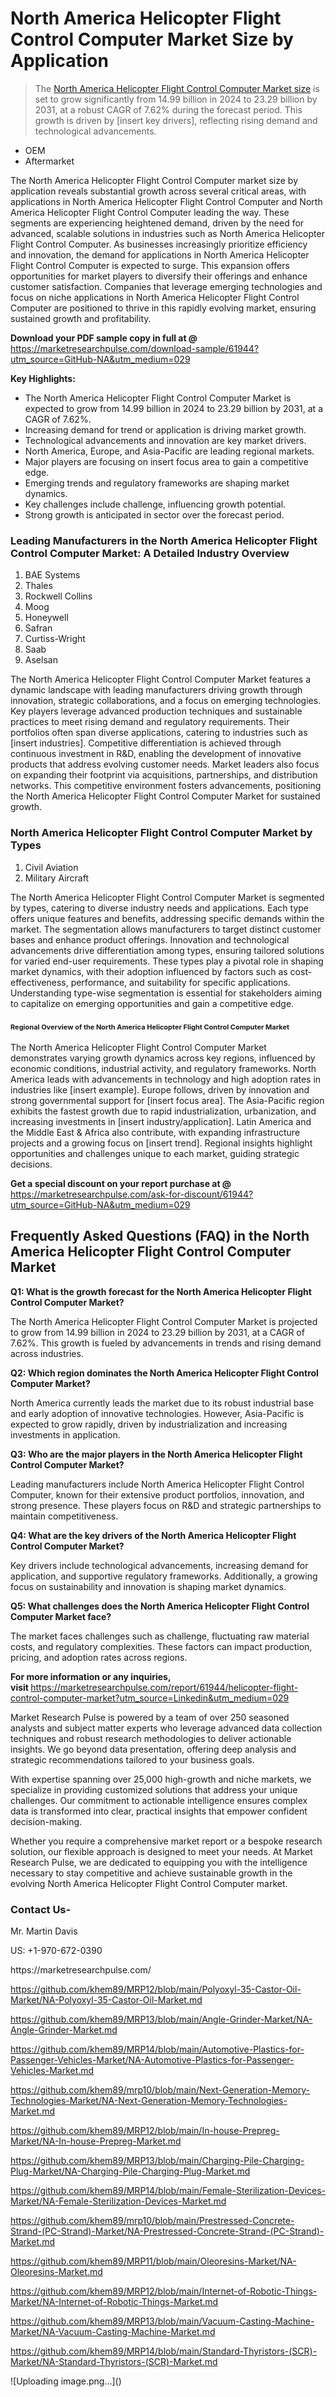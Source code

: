 <h1>North America Helicopter Flight Control Computer Market&nbsp;Size by Application</h1><blockquote><p>The <a href="https://marketresearchpulse.com/download-sample/61944?utm_source=GitHub-NA&amp;utm_medium=029">North America Helicopter Flight Control Computer Market size</a> is set to grow significantly from 14.99 billion in 2024 to 23.29 billion by 2031, at a robust CAGR of 7.62% during the forecast period. This growth is driven by [insert key drivers], reflecting rising demand and technological advancements.</p></blockquote><ul><li>OEM <li> Aftermarket</li></ul><p>The North America Helicopter Flight Control Computer market size by application reveals substantial growth across several critical areas, with applications in North America Helicopter Flight Control Computer and North America Helicopter Flight Control Computer leading the way. These segments are experiencing heightened demand, driven by the need for advanced, scalable solutions in industries such as North America Helicopter Flight Control Computer. As businesses increasingly prioritize efficiency and innovation, the demand for applications in North America Helicopter Flight Control Computer is expected to surge. This expansion offers opportunities for market players to diversify their offerings and enhance customer satisfaction. Companies that leverage emerging technologies and focus on niche applications in North America Helicopter Flight Control Computer are positioned to thrive in this rapidly evolving market, ensuring sustained growth and profitability.</p><p><strong>Download your PDF sample copy in full at @ </strong><a href="https://marketresearchpulse.com/download-sample/61944?utm_source=GitHub-NA&amp;utm_medium=029">https://marketresearchpulse.com/download-sample/61944?utm_source=GitHub-NA&amp;utm_medium=029</a></p><p><strong>Key Highlights: </strong></p><ul><li>The North America Helicopter Flight Control Computer Market is expected to grow from 14.99 billion in 2024 to 23.29 billion by 2031, at a CAGR of 7.62%.</li><li>Increasing demand for trend or application is driving market growth.</li><li>Technological advancements and innovation are key market drivers.</li><li>North America, Europe, and Asia-Pacific are leading regional markets.</li><li>Major players are focusing on insert focus area to gain a competitive edge.</li><li>Emerging trends and regulatory frameworks are shaping market dynamics.</li><li>Key challenges include challenge, influencing growth potential.</li><li>Strong growth is anticipated in sector over the forecast period.</li></ul><h3>Leading Manufacturers in the North America Helicopter Flight Control Computer Market: A Detailed Industry Overview</h3><ol><li>BAE Systems</li><li>Thales</li><li>Rockwell Collins</li><li>Moog</li><li>Honeywell</li><li>Safran</li><li>Curtiss-Wright</li><li>Saab</li><li>Aselsan</li></ol><div class="flex max-w-full flex-col flex-grow"><div class="min-h-8 text-message flex w-full flex-col items-end gap-2 whitespace-normal break-words [.text-message+&amp;]:mt-5" dir="auto" data-message-author-role="assistant" data-message-id="fd8432e4-4910-450d-b182-61b7bfb0a01f" data-message-model-slug="gpt-4o"><div class="flex w-full flex-col gap-1 empty:hidden first:pt-[3px]"><div class="markdown prose w-full break-words dark:prose-invert light"><p>The North America Helicopter Flight Control Computer Market features a dynamic landscape with leading manufacturers driving growth through innovation, strategic collaborations, and a focus on emerging technologies. Key players leverage advanced production techniques and sustainable practices to meet rising demand and regulatory requirements. Their portfolios often span diverse applications, catering to industries such as [insert industries]. Competitive differentiation is achieved through continuous investment in R&amp;D, enabling the development of innovative products that address evolving customer needs. Market leaders also focus on expanding their footprint via acquisitions, partnerships, and distribution networks. This competitive environment fosters advancements, positioning the North America Helicopter Flight Control Computer Market for sustained growth.</p></div></div></div></div><h3>North America Helicopter Flight Control Computer Market by Types</h3><ol><li>Civil Aviation <li> Military Aircraft</li></ol><div class="flex max-w-full flex-col flex-grow"><div class="min-h-8 text-message flex w-full flex-col items-end gap-2 whitespace-normal break-words [.text-message+&amp;]:mt-5" dir="auto" data-message-author-role="assistant" data-message-id="084470be-0bb7-4664-bddf-5156b4f41249" data-message-model-slug="gpt-4o-mini"><div class="flex w-full flex-col gap-1 empty:hidden first:pt-[3px]"><div class="markdown prose w-full break-words dark:prose-invert light"><p>The North America Helicopter Flight Control Computer Market is segmented by types, catering to diverse industry needs and applications. Each type offers unique features and benefits, addressing specific demands within the market. The segmentation allows manufacturers to target distinct customer bases and enhance product offerings. Innovation and technological advancements drive differentiation among types, ensuring tailored solutions for varied end-user requirements. These types play a pivotal role in shaping market dynamics, with their adoption influenced by factors such as cost-effectiveness, performance, and suitability for specific applications. Understanding type-wise segmentation is essential for stakeholders aiming to capitalize on emerging opportunities and gain a competitive edge.</p></div></div></div></div><h3><span style="font-size: 11px;">Regional Overview of the North America Helicopter Flight Control Computer Market</span></h3><div class="flex max-w-full flex-col flex-grow"><div class="min-h-8 text-message flex w-full flex-col items-end gap-2 whitespace-normal break-words [.text-message+&amp;]:mt-5" dir="auto" data-message-author-role="assistant" data-message-id="e9038762-ce64-4e30-91c9-9bd413514231" data-message-model-slug="gpt-4o-mini"><div class="flex w-full flex-col gap-1 empty:hidden first:pt-[3px]"><div class="markdown prose w-full break-words dark:prose-invert light"><p>The North America Helicopter Flight Control Computer Market demonstrates varying growth dynamics across key regions, influenced by economic conditions, industrial activity, and regulatory frameworks. North America leads with advancements in technology and high adoption rates in industries like [insert example]. Europe follows, driven by innovation and strong governmental support for [insert focus area]. The Asia-Pacific region exhibits the fastest growth due to rapid industrialization, urbanization, and increasing investments in [insert industry/application]. Latin America and the Middle East &amp; Africa also contribute, with expanding infrastructure projects and a growing focus on [insert trend]. Regional insights highlight opportunities and challenges unique to each market, guiding strategic decisions.</p></div></div></div></div><p><strong>Get a special discount on your report purchase at @ </strong><a href="https://marketresearchpulse.com/ask-for-discount/61944?utm_source=GitHub-NA&amp;utm_medium=029">https://marketresearchpulse.com/ask-for-discount/61944?utm_source=GitHub-NA&amp;utm_medium=029</a></p><h2>Frequently Asked Questions (FAQ) in the North America Helicopter Flight Control Computer Market</h2><p><strong>Q1: What is the growth forecast for the North America Helicopter Flight Control Computer Market?</strong></p><p>The North America Helicopter Flight Control Computer Market is projected to grow from 14.99 billion in 2024 to 23.29 billion by 2031, at a CAGR of 7.62%. This growth is fueled by advancements in trends and rising demand across industries.</p><p><strong>Q2: Which region dominates the North America Helicopter Flight Control Computer Market?</strong></p><p>North America currently leads the market due to its robust industrial base and early adoption of innovative technologies. However, Asia-Pacific is expected to grow rapidly, driven by industrialization and increasing investments in application.</p><p><strong>Q3: Who are the major players in the North America Helicopter Flight Control Computer Market?</strong></p><p>Leading manufacturers include North America Helicopter Flight Control Computer, known for their extensive product portfolios, innovation, and strong presence. These players focus on R&amp;D and strategic partnerships to maintain competitiveness.</p><p><strong>Q4: What are the key drivers of the North America Helicopter Flight Control Computer Market?</strong></p><p>Key drivers include technological advancements, increasing demand for application, and supportive regulatory frameworks. Additionally, a growing focus on sustainability and innovation is shaping market dynamics.</p><p><strong>Q5: What challenges does the North America Helicopter Flight Control Computer Market face?</strong></p><p>The market faces challenges such as challenge, fluctuating raw material costs, and regulatory complexities. These factors can impact production, pricing, and adoption rates across regions.</p><p><strong>For more information or any inquiries, visit&nbsp;</strong><a href="https://marketresearchpulse.com/report/61944/helicopter-flight-control-computer-market?utm_source=Linkedin&utm_medium=029">https://marketresearchpulse.com/report/61944/helicopter-flight-control-computer-market?utm_source=Linkedin&utm_medium=029</a></p><p>Market Research Pulse is powered by a team of over 250 seasoned analysts and subject matter experts who leverage advanced data collection techniques and robust research methodologies to deliver actionable insights. We go beyond data presentation, offering deep analysis and strategic recommendations tailored to your business goals.</p><p>With expertise spanning over 25,000 high-growth and niche markets, we specialize in providing customized solutions that address your unique challenges. Our commitment to actionable intelligence ensures complex data is transformed into clear, practical insights that empower confident decision-making.</p><p>Whether you require a comprehensive market report or a bespoke research solution, our flexible approach is designed to meet your needs. At Market Research Pulse, we are dedicated to equipping you with the intelligence necessary to stay competitive and achieve sustainable growth in the evolving North America Helicopter Flight Control Computer market.</p><h3><strong>Contact Us-</strong></h3><p>Mr. Martin Davis</p><p>US: +1-970-672-0390</p><p>https://marketresearchpulse.com/</p><p><a href="https://github.com/khem89/MRP12/blob/main/Polyoxyl-35-Castor-Oil-Market/NA-Polyoxyl-35-Castor-Oil-Market.md">https://github.com/khem89/MRP12/blob/main/Polyoxyl-35-Castor-Oil-Market/NA-Polyoxyl-35-Castor-Oil-Market.md</a></p><p><a href="https://github.com/khem89/MRP13/blob/main/Angle-Grinder-Market/NA-Angle-Grinder-Market.md">https://github.com/khem89/MRP13/blob/main/Angle-Grinder-Market/NA-Angle-Grinder-Market.md</a></p><p><a href="https://github.com/khem89/MRP14/blob/main/Automotive-Plastics-for-Passenger-Vehicles-Market/NA-Automotive-Plastics-for-Passenger-Vehicles-Market.md">https://github.com/khem89/MRP14/blob/main/Automotive-Plastics-for-Passenger-Vehicles-Market/NA-Automotive-Plastics-for-Passenger-Vehicles-Market.md</a></p><p><a href="https://github.com/khem89/mrp10/blob/main/Next-Generation-Memory-Technologies-Market/NA-Next-Generation-Memory-Technologies-Market.md">https://github.com/khem89/mrp10/blob/main/Next-Generation-Memory-Technologies-Market/NA-Next-Generation-Memory-Technologies-Market.md</a></p><p><a href="https://github.com/khem89/MRP12/blob/main/In-house-Prepreg-Market/NA-In-house-Prepreg-Market.md">https://github.com/khem89/MRP12/blob/main/In-house-Prepreg-Market/NA-In-house-Prepreg-Market.md</a></p><p><a href="https://github.com/khem89/MRP13/blob/main/Charging-Pile-Charging-Plug-Market/NA-Charging-Pile-Charging-Plug-Market.md">https://github.com/khem89/MRP13/blob/main/Charging-Pile-Charging-Plug-Market/NA-Charging-Pile-Charging-Plug-Market.md</a></p><p><a href="https://github.com/khem89/MRP14/blob/main/Female-Sterilization-Devices-Market/NA-Female-Sterilization-Devices-Market.md">https://github.com/khem89/MRP14/blob/main/Female-Sterilization-Devices-Market/NA-Female-Sterilization-Devices-Market.md</a></p><p><a href="https://github.com/khem89/mrp10/blob/main/Prestressed-Concrete-Strand-(PC-Strand)-Market/NA-Prestressed-Concrete-Strand-(PC-Strand)-Market.md">https://github.com/khem89/mrp10/blob/main/Prestressed-Concrete-Strand-(PC-Strand)-Market/NA-Prestressed-Concrete-Strand-(PC-Strand)-Market.md</a></p><p><a href="https://github.com/khem89/MRP11/blob/main/Oleoresins-Market/NA-Oleoresins-Market.md">https://github.com/khem89/MRP11/blob/main/Oleoresins-Market/NA-Oleoresins-Market.md</a></p><p><a href="https://github.com/khem89/MRP12/blob/main/Internet-of-Robotic-Things-Market/NA-Internet-of-Robotic-Things-Market.md">https://github.com/khem89/MRP12/blob/main/Internet-of-Robotic-Things-Market/NA-Internet-of-Robotic-Things-Market.md</a></p><p><a href="https://github.com/khem89/MRP13/blob/main/Vacuum-Casting-Machine-Market/NA-Vacuum-Casting-Machine-Market.md">https://github.com/khem89/MRP13/blob/main/Vacuum-Casting-Machine-Market/NA-Vacuum-Casting-Machine-Market.md</a></p><p><a href="https://github.com/khem89/MRP14/blob/main/Standard-Thyristors-(SCR)-Market/NA-Standard-Thyristors-(SCR)-Market.md">https://github.com/khem89/MRP14/blob/main/Standard-Thyristors-(SCR)-Market/NA-Standard-Thyristors-(SCR)-Market.md</a></p>
![Uploading image.png…]()
